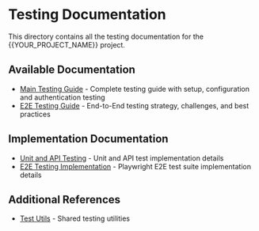 # Testing Documentation

This directory contains all the testing documentation for the {{YOUR_PROJECT_NAME}} project.

## Available Documentation

- [Main Testing Guide](./main.md) - Complete testing guide with setup, configuration and authentication testing
- [E2E Testing Guide](./e2e-testing.md) - End-to-End testing strategy, challenges, and best practices

## Implementation Documentation

- [Unit and API Testing](../../tests/README-main.md) - Unit and API test implementation details
- [E2E Testing Implementation](../../tests/e2e/README-e2e.md) - Playwright E2E test suite implementation details

## Additional References

- [Test Utils](../../tests/utils/test-utils.tsx) - Shared testing utilities 